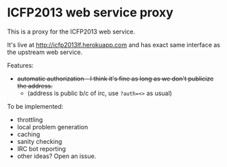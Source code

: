 ICFP2013 web service proxy
====

This is a proxy for the ICFP2013 web service.

It's live at http://icfp2013lf.herokuapp.com and has exact same interface as the upstream web service.

Features:
- ~~automatic authorization - I think it's fine as long as we don't publicize the address.~~ 
  - (address is public b/c of irc, use `?auth=<>` as usual)

To be implemented:
- throttling
- local problem generation
- caching
- sanity checking
- IRC bot reporting
- other ideas? Open an issue.
